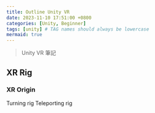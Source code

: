 ```yaml
---
title: Outline Unity VR
date: 2023-11-10 17:51:00 +0800
categories: [Unity, Beginner]
tags: [unity] # TAG names should always be lowercase
mermaid: true
---
```


> Unity VR 筆記

## XR Rig

### XR Origin

Turning rig
Teleporting rig
